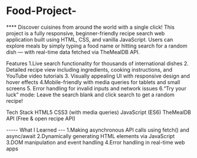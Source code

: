 # Food-Project-
**** Discover cuisines from around the world with a single click!
This project is a fully responsive, beginner-friendly recipe search web application built using HTML, CSS, and vanilla JavaScript. Users can explore meals by simply typing a food name or hitting search for a random dish — with real-time data fetched via TheMealDB API.

 Features
1.Live search functionality for thousands of international dishes
2. Detailed recipe view including ingredients, cooking instructions, and YouTube video tutorials
3. Visually appealing UI with responsive design and hover effects
4.Mobile-friendly with media queries for tablets and small screens
5. Error handling for invalid inputs and network issues
6.“Try your luck” mode: Leave the search blank and click search to get a random recipe!

Tech Stack
HTML5
CSS3 (with media queries)
JavaScript (ES6)
TheMealDB API (Free & open recipe API)

----- What I Learned ---
1.Making asynchronous API calls using fetch() and async/await
2.Dynamically generating HTML elements via JavaScript
3.DOM manipulation and event handling
4.Error handling in real-time web apps
